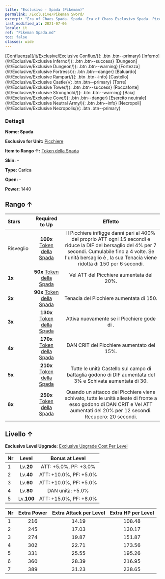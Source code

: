 ```yaml
---
title: "Esclusivo - Spada (Pikeman)"
permalink: /Exclusive/Pikeman Sword/
excerpt: "Era of Chaos Spada. Spada. Era of Chaos Esclusivo Spada. Picchiere Esclusivo."
last_modified_at: 2021-07-06
locale: it
ref: "Pikeman Spada.md"
toc: false
classes: wide
---
```

 [Confluenza](/it/Exclusive/Exclusive Conflux/){: .btn .btn--primary} [Inferno](/it/Exclusive/Exclusive Inferno/){: .btn .btn--success} [Dungeon](/it/Exclusive/Exclusive Dungeon/){: .btn .btn--warning} [Fortezza](/it/Exclusive/Exclusive Fortress/){: .btn .btn--danger} [Baluardo](/it/Exclusive/Exclusive Rampart/){: .btn .btn--info} [Castello](/it/Exclusive/Exclusive Castle/){: .btn .btn--primary} [Torre](/it/Exclusive/Exclusive Tower/){: .btn .btn--success} [Roccaforte](/it/Exclusive/Exclusive Stronghold/){: .btn .btn--warning} [Baia](/it/Exclusive/Exclusive Cove/){: .btn .btn--danger} [Esercito neutrale](/it/Exclusive/Exclusive Neutral Army/){: .btn .btn--info} [Necropoli](/it/Exclusive/Exclusive Necropolis/){: .btn .btn--primary} 

### Dettagli
 **Nome: Spada** 

 **Esclusivo for Unit:** [Picchiere](/it/units/Pikeman/) 

 **Item to Rango ↑:** [Token della Spada](/ItemsIT/con_912/)

 **Skin:** -

 **Type:** Carica

 **Open:** -

 **Power:** 1440

## Rango ↑

  |     Stars    |  Required to Up | Effetto |
  |:-------------|:---------------:|:---------------:|
  |  Risveglio  | **100x** [Token della Spada](/ItemsIT/con_912/) | <Affondo della Lancia Sacra> Il Picchiere infligge danni pari al 400% del proprio ATT ogni 15 secondi e riduce la DIF del bersaglio del 4% per 7 secondi. Cumulabile fino a 4 volte. Se l'unità bersaglio è <stordita>, la sua Tenacia viene ridotta di 150 per 6 secondi. |
  | **1x** <i class="fas fa-star"/> | **50x** [Token della Spada](/ItemsIT/con_912/) | Vel ATT del Picchiere aumentata del 20%. |
  | **2x** <i class="fas fa-star"/> | **90x** [Token della Spada](/ItemsIT/con_912/) | Tenacia del Picchiere aumentata di 150. |
  | **3x** <i class="fas fa-star"/> | **130x** [Token della Spada](/ItemsIT/con_912/) | <Assalto fanatico> Attiva nuovamente <Affondo della Lancia Sacra> se il Picchiere gode di <Morale alto>. |
  | **4x** <i class="fas fa-star"/> | **170x** [Token della Spada](/ItemsIT/con_912/) | DAN CRIT del Picchiere aumentato del 15%. |
  | **5x** <i class="fas fa-star"/> | **210x** [Token della Spada](/ItemsIT/con_912/) | Tutte le unità Castello sul campo di battaglia godono di DIF aumentata del 3% e Schivata aumentata di 30. |
  | **6x** <i class="fas fa-star"/> | **250x** [Token della Spada](/ItemsIT/con_912/) | <Ardimento> Quando un attacco del Picchiere viene schivato, tutte le unità alleate di fronte a esso godono di DAN CRIT e Vel ATT aumentati del 20% per 12 secondi. Recupero: 20 secondi. |


## Livello ↑
 **Esclusivo Level Upgrade:** [Exclusive Upgrade Cost Per Level](/Exclusive/ExclusiveUpgradeCostPerLevel/)

  |  Nr  |   Level  | Bonus at Level |
  |:-----|:--------:|:--------------:|
  | 1 | Lv.**20** | ATT: +5.0%, PF: +3.0% |
  | 2 | Lv.**40** | ATT: +10.0%, PF: +5.0% |
  | 3 | Lv.**60** | ATT: +10.0%, PF: +5.0% |
  | 4 | Lv.**80** | DAN unità: +5.0% |
  | 5 | Lv.**100** | ATT: +15.0%, PF: +8.0% |


  |  Nr  |  Extra Power | Extra Attack per Level | Extra HP per Level |
  |:-----|:--------:|:--------:|:--------:|
  | 1 | 216 | 14.19 | 108.48 |
  | 2 | 245 | 17.03 | 130.17 |
  | 3 | 274 | 19.87 | 151.87 |
  | 4 | 302 | 22.71 | 173.56 |
  | 5 | 331 | 25.55 | 195.26 |
  | 6 | 360 | 28.39 | 216.95 |
  | 7 | 389 | 31.23 | 238.65 |


